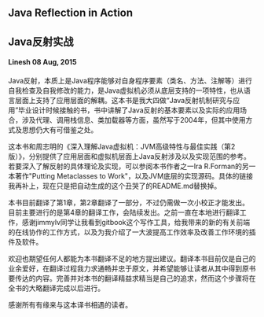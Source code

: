 ## Java Reflection in Action
## Java反射实战

#### Linesh 08 Aug, 2015

Java反射，本质上是Java程序能够对自身程序要素（类名、方法、注解等）进行自我检查及自我修改的能力，是Java虚拟机必须从底层支持的一项特性，也从语言层面上支持了应用层面的解耦。这本书是我大四做“Java反射机制研究与应用”毕业设计时候接触的书，书中讲解了Java反射的基本要素以及实际的应用场合，涉及代理、调用栈信息、类加载器等方面，虽然写于2004年，但其中使用方式及思想仍大有可借鉴之处。

这本书和周志明的《深入理解Java虚拟机：JVM高级特性与最佳实践（第2版）》，分别提供了应用层面和虚拟机层面上Java反射涉及以及实现范围的参考。若要深入了解反射的具体理论及实现，可以参阅本书作者之一Ira R.Forman的另一本著作"Putting Metaclasses to Work"，以及JVM底层的实现源码。具体的链接我再补上，现在只是把自动生成的这个丑哭了的README.md替换掉。

本书目前翻译了第1章，第2章翻译了一部分，不过仍需做一次小校正才能发出。目前主要进行的是第4章的翻译工作，会陆续发出。之前一直在本地进行翻译工作，感谢jimmylv同学让我看到gitbook这个写作工具，给我带来的新的有关前端的在线协作的工作方式，以及为我介绍了一大波提高工作效率及改善工作环境的插件及软件。

欢迎也期望任何人都能为本书翻译不足的地方提出建议。翻译本书目前仅是自己的业余爱好，在翻译过程我力求通畅并忠于原文，并希望能够让读者从其中得到原书要传达的内容。完善并对本书的翻译精益求精当是自己的追求，然而这个步骤将在全书的大略翻译完成以后进行。

感谢所有有缘来与这本译书相遇的读者。